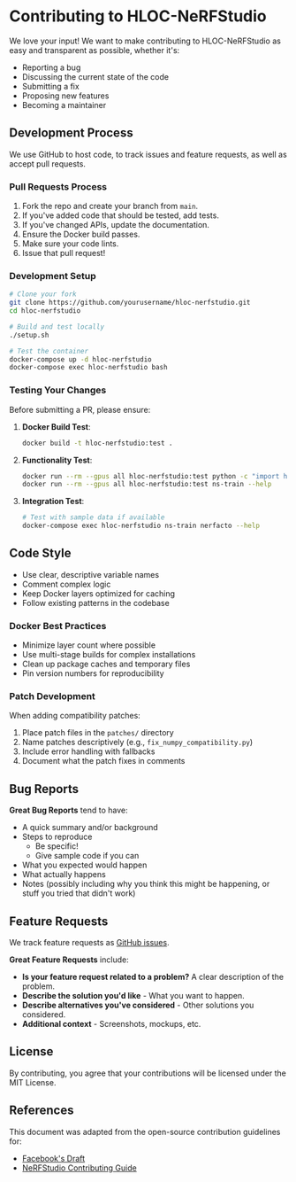 # Contributing to HLOC-NeRFStudio

We love your input! We want to make contributing to HLOC-NeRFStudio as easy and transparent as possible, whether it's:

- Reporting a bug
- Discussing the current state of the code
- Submitting a fix
- Proposing new features
- Becoming a maintainer

## Development Process

We use GitHub to host code, to track issues and feature requests, as well as accept pull requests.

### Pull Requests Process

1. Fork the repo and create your branch from `main`.
2. If you've added code that should be tested, add tests.
3. If you've changed APIs, update the documentation.
4. Ensure the Docker build passes.
5. Make sure your code lints.
6. Issue that pull request!

### Development Setup

```bash
# Clone your fork
git clone https://github.com/yourusername/hloc-nerfstudio.git
cd hloc-nerfstudio

# Build and test locally
./setup.sh

# Test the container
docker-compose up -d hloc-nerfstudio
docker-compose exec hloc-nerfstudio bash
```

### Testing Your Changes

Before submitting a PR, please ensure:

1. **Docker Build Test**:
   ```bash
   docker build -t hloc-nerfstudio:test .
   ```

2. **Functionality Test**:
   ```bash
   docker run --rm --gpus all hloc-nerfstudio:test python -c "import hloc; print('HLOC OK')"
   docker run --rm --gpus all hloc-nerfstudio:test ns-train --help
   ```

3. **Integration Test**:
   ```bash
   # Test with sample data if available
   docker-compose exec hloc-nerfstudio ns-train nerfacto --help
   ```

## Code Style

- Use clear, descriptive variable names
- Comment complex logic
- Keep Docker layers optimized for caching
- Follow existing patterns in the codebase

### Docker Best Practices

- Minimize layer count where possible
- Use multi-stage builds for complex installations
- Clean up package caches and temporary files
- Pin version numbers for reproducibility

### Patch Development

When adding compatibility patches:

1. Place patch files in the `patches/` directory
2. Name patches descriptively (e.g., `fix_numpy_compatibility.py`)
3. Include error handling with fallbacks
4. Document what the patch fixes in comments

## Bug Reports

**Great Bug Reports** tend to have:

- A quick summary and/or background
- Steps to reproduce
  - Be specific!
  - Give sample code if you can
- What you expected would happen
- What actually happens
- Notes (possibly including why you think this might be happening, or stuff you tried that didn't work)

## Feature Requests

We track feature requests as [GitHub issues](https://github.com/yourusername/hloc-nerfstudio/issues). 

**Great Feature Requests** include:

- **Is your feature request related to a problem?** A clear description of the problem.
- **Describe the solution you'd like** - What you want to happen.
- **Describe alternatives you've considered** - Other solutions you considered.
- **Additional context** - Screenshots, mockups, etc.

## License

By contributing, you agree that your contributions will be licensed under the MIT License.

## References

This document was adapted from the open-source contribution guidelines for:
- [Facebook's Draft](https://github.com/facebook/draft-js/blob/a9316a723f9e918afde44dea68b5f9f39b7d9b00/CONTRIBUTING.md)
- [NeRFStudio Contributing Guide](https://github.com/nerfstudio-project/nerfstudio/blob/main/CONTRIBUTING.md)